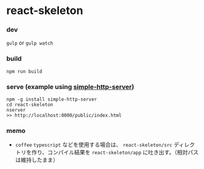# react-skeleton

### dev
`gulp` or `gulp watch`

### build
`npm run build`

### serve (example using [simple-http-server](https://github.com/andrewpthorp/simple-http-server))
```
npm -g install simple-http-server
cd react-skeleton
nserver
>> http://localhost:8000/public/index.html
```

### memo
* `coffee` `typescript` などを使用する場合は、 `react-skeleton/src` ディレクトリを作り、コンパイル結果を `react-skeleton/app` に吐き出す。（相対パスは維持したまま）
